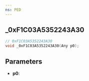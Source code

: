 ```yaml
---
ns: PED
---
```

## _0xF1C03A5352243A30

```c
// 0xF1C03A5352243A30
void _0xF1C03A5352243A30(Any p0);
```

## Parameters
* **p0**:
